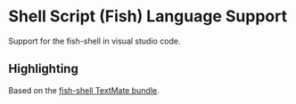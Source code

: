 # Shell Script (Fish) Language Support

Support for the fish-shell in visual studio code.

## Highlighting

Based on the [fish-shell TextMate bundle](https://github.com/l15n/fish-tmbundle).